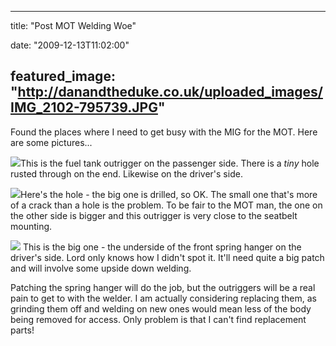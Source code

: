 
---
title: "Post MOT Welding Woe"

date: "2009-12-13T11:02:00"

featured_image: "http://danandtheduke.co.uk/uploaded_images/IMG_2102-795739.JPG"
---


Found the places where I need to get busy with the MIG for the MOT.  Here are some pictures...

<a href="http://danandtheduke.co.uk/uploaded_images/IMG_2102-795746.JPG"><img src="/images/post-mot-welding-woe/IMG_2102-795739.JPG"/></a>This is the fuel tank outrigger on the passenger side.  There is a <span style="font-style: italic;">tiny </span>hole rusted through on the end.  Likewise on the driver's side.

<a href="http://danandtheduke.co.uk/uploaded_images/IMG_2106-795713.JPG"><img src="/images/post-mot-welding-woe/IMG_2106-795709.JPG"/></a>Here's the hole - the big one is drilled, so OK.  The small one that's more of a crack than a hole is the problem.  To be fair to the MOT man, the one on the other side is bigger and this outrigger is very close to the seatbelt mounting.

<a href="http://danandtheduke.co.uk/uploaded_images/IMG_2101-734034.JPG"><img src="/images/post-mot-welding-woe/IMG_2101-734027.JPG"/></a>
This is the big one - the underside of the front spring hanger on the driver's side.  Lord only knows how I didn't spot it.  It'll need quite a big patch and will involve some upside down welding.

Patching the spring hanger will do the job, but the outriggers will be a real pain to get to with the welder.  I am actually considering replacing them, as grinding them off and welding on new ones would mean less of the body being removed for access.  Only problem is that I can't find replacement parts!